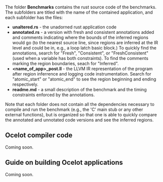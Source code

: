The folder **Benchmarks**  contains the rust source code of the benchmarks. 
The subfolders are titled with the name of the contained application, and each subfolder 
has the files:

* **unaltered.rs** - the unadorned rust application code
* **annotated.rs** - a version with fresh and consistent annotations added and comments 
  indicating where the bounds of the inferred regions would go (to the nearest source line, since regions 
  are inferred at the IR level and could be in, e.g., a loop latch basic block.) To quickly find the annotations, search for "Fresh", "Consistent", or "FreshConsistent" (used when a variable has both constraints). To find the comments marking the region boundaries, seach for "Inferred".
* **<name_of_app>_post.ll** - the LLVM IR representation of the program after region inferrence and 
logging code instrumentation. Search for "atomic_start" or "atomic_end" to see the region beginning and ending respectively. 
* **readme.md** - a small description of the benchmark and the timing constraints enforced by the annotations.

Note that each folder does not contain all the dependencies necessary to compile and run the benchmark 
(e.g., the 'C' main stub or any other external functions), but is organized so that one is able to quickly compare the annotated and unnotated code versions and see the inferred regions.

## Ocelot compiler code 

Coming soon.

## Guide on building Ocelot applications

Coming soon.

